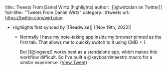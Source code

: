 title:: Tweets From Daniel Wirtz (highlights)
author:: [[@wirtzdan on Twitter]]
full-title:: "Tweets From Daniel Wirtz"
category:: #tweets
url:: https://twitter.com/wirtzdan

- Highlights first synced by [[Readwise]] [[Nov 19th, 2022]]
	- Normally I have my note-taking app inside my browser pinned as the first tab. That allows me to quickly switch to it using CMD + 1. 
	  
	  But [[@logseq]] works best as a standalone app, which makes this workflow difficult. So I've built a @keyboardmaestro macro for a similar experience. ([View Tweet](https://twitter.com/wirtzdan/status/1447245606502682624))